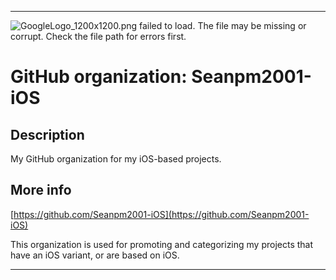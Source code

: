 
***

![GoogleLogo_1200x1200.png failed to load. The file may be missing or corrupt. Check the file path for errors first.](/AdditionalInfo/1/Seanpm2001-iOS/GoogleLogo_1200x1200.png)

# GitHub organization: Seanpm2001-iOS

## Description

My GitHub organization for my iOS-based projects.

## More info

[https://github.com/Seanpm2001-iOS](https://github.com/Seanpm2001-iOS)

This organization is used for promoting and categorizing my projects that have an iOS variant, or are based on iOS.

***
